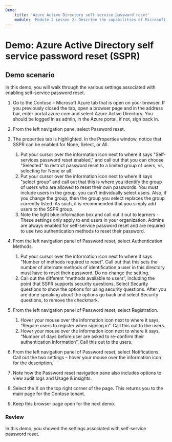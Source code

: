 ```yaml
---
Demo:
    title: 'Azure Active Directory self service password reset'
    module: 'Module 2 Lesson 2: Describe the capabilities of Microsoft Identity and access management solutions: Describe the different authentication methods of Azure AD'
---
```


# Demo: Azure Active Directory self service password reset (SSPR)

## Demo scenario

In this demo, you will walk through the various settings associated with enabling self-service password reset.

1. Go to the Contoso – Microsoft Azure tab that is open on your browser. If you previously closed the tab, open a browser page and in the address bar, enter portal.azure.com and select Azure Active Directory. You should be logged in as admin, in the Azure portal, if not, sign back in.

1. From the left navigation pane, select Password reset.

1. The properties tab is highlighted.  In the Properties window, notice that SSPR can be enabled for None, Select, or All.
    1. Put your cursor over the information icon next to where it says "Self-services password reset enabled," and call out that you can choose "Selected" to restrict password reset to a limited group of users, vs, selecting for None or all.
    1. Put your cursor over the information icon next to where it says "select group" and call out that this is where you identify the group of users who are allowed to reset their own passwords.   You must include users in the group, you can’t individually select users.  Also, if you change the group, then the group you select replaces the group currently listed.  As such, it is recommended that you simply add users to the SSPR group.
    1. Note the light blue information box and call out it out to learners - These settings only apply to end users in your organization. Admins are always enabled for self-service password reset and are required to use two authentication methods to reset their password.

1. From the left navigation panel of Password reset, select Authentication Methods.
    1. Put your cursor over the information icon next to where it says "Number of methods required to reset”.  Call out that this sets the number of alternate methods of identification a user in this directory must have to reset their password.   Do no change the setting.
    1. Call out the different “methods available to users”, including the point that SSPR supports security questions. Select Security questions to show the options for using security questions. After you are done speaking about the options go back and select Security questions, to remove the checkmark.

1. From the left navigation panel of Password reset, select Registration.
    1. Hover your mouse over the information icon next to where it says, “Require users to register when signing in”.   Call this out to the users.  
    1. Hover your mouse over the information icon next to where it says, “Number of days before user are asked to re-confirm their authentication information”.   Call this out to the users.  

1. From the left navigation panel of Password reset, select Notifications.  Call out the two settings – hover your mouse over the information icon for the description.

1. Note how the Password reset navigation pane also includes options to view audit logs and Usage & insights.

1. Select the X on the top right corner of the page. This returns you to the main page for the Contoso tenant.

1. Keep this browser page open for the next demo.

### Review

In this demo, you showed the settings associated with self-service password reset.
